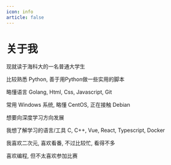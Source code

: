 ```yaml
---
icon: info
article: false
---
```


# 关于我

现就读于海科大的一名普通大学生

比较熟悉 Python, 善于用Python做一些实用的脚本

略懂语言 Golang, Html, Css, Javascript, Git

常用 Windows 系统, 略懂 CentOS, 正在接触 Debian

想要向深度学习方向发展

我想了解学习的语言/工具 C, C++, Vue, React, Typescript, Docker

我喜欢二次元, 喜欢看番, 不过比较忙, 看得不多

喜欢编程, 但不太喜欢参加比赛